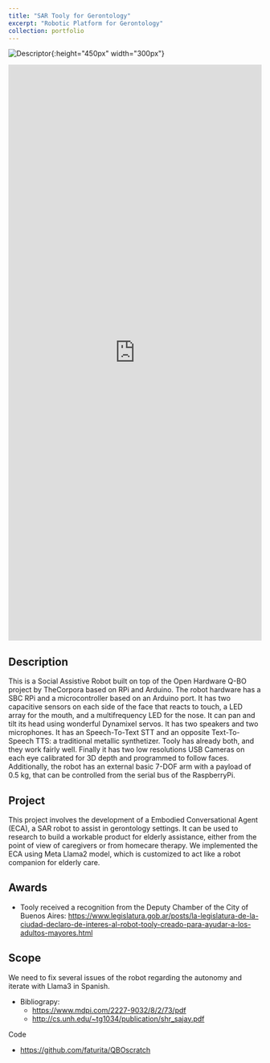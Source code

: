 ```yaml
---
title: "SAR Tooly for Gerontology"
excerpt: "Robotic Platform for Gerontology"
collection: portfolio
---
```


![Descriptor](/images/qbo.png){:height="450px" width="300px"}

<iframe src="https://www.linkedin.com/embed/feed/update/urn:li:ugcPost:7257089750354804737" height="1146" width="504" frameborder="0" allowfullscreen="" title="Embedded post"></iframe>


## Description

This is a Social Assistive Robot built on top of the Open Hardware Q-BO project by TheCorpora based on RPi and Arduino.  The robot hardware has a SBC RPi and a microcontroller based on an Arduino port.  It has two capacitive sensors on each side of the face that reacts to touch, a LED array for the mouth, and a multifrequency LED for the nose.  It can pan and tilt its head using wonderful Dynamixel servos.   It has two speakers and two microphones.  It has an Speech-To-Text STT and an opposite Text-To-Speech TTS: a traditional metallic synthetizer.  Tooly has already both, and they work fairly well.  Finally it has two low resolutions USB Cameras on each eye calibrated for 3D depth and programmed to follow faces.   Additionally, the robot has an external basic 7-DOF arm with a payload of 0.5 kg, that can be controlled from the serial bus of the RaspberryPi.

## Project

This project involves the development of a Embodied Conversational Agent (ECA), a SAR robot to assist in gerontology settings.  It can be used to research to build a workable product for elderly assistance, either from the point of view of caregivers or from homecare therapy.  We implemented the ECA using Meta Llama2 model, which is customized to act like a robot companion for elderly care.

## Awards

* Tooly received a recognition from the Deputy Chamber of the City of Buenos Aires: https://www.legislatura.gob.ar/posts/la-legislatura-de-la-ciudad-declaro-de-interes-al-robot-tooly-creado-para-ayudar-a-los-adultos-mayores.html


## Scope

We need to fix several issues of the robot regarding the autonomy and iterate with Llama3 in Spanish.

* Bibliograpy:
   * <https://www.mdpi.com/2227-9032/8/2/73/pdf>
   * <http://cs.unh.edu/~tg1034/publication/shr_sajay.pdf>

Code 
* <https://github.com/faturita/QBOscratch>






